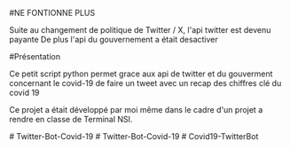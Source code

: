 #NE FONTIONNE PLUS 

Suite au changement de politique de Twitter / X, l'api twitter est devenu payante
De plus l'api du gouvernement a était desactiver

#Présentation

Ce petit script python permet grace aux api de twitter et du gouverment concernant le covid-19 de faire un tweet avec un recap des chiffres clé du covid 19

Ce projet a était développé par moi même dans le cadre d'un projet a rendre en classe de Terminal NSI.

#   T w i t t e r - B o t - C o v i d - 1 9  
 #   T w i t t e r - B o t - C o v i d - 1 9  
 #   C o v i d 1 9 - T w i t t e r B o t  
 